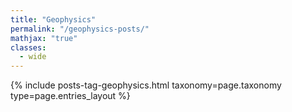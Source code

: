```yaml
---
title: "Geophysics"
permalink: "/geophysics-posts/"
mathjax: "true"
classes:
  - wide
---
```


<div class="entries-{{ page.entries_layout | default: 'list' }}">
  {% include posts-tag-geophysics.html taxonomy=page.taxonomy type=page.entries_layout %}
</div>
